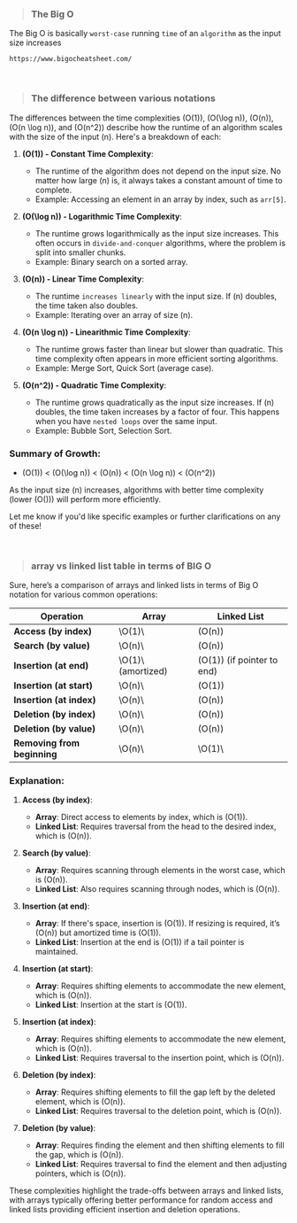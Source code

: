 > ### The Big O
The Big O is basically `worst-case` running `time` of an `algorithm` as the input size increases

```
https://www.bigocheatsheet.com/
```

<br>

> ### The difference between various notations
The differences between the time complexities \(O(1)\), \(O(\log n)\), \(O(n)\), \(O(n \log n)\), and \(O(n^2)\) describe how the runtime of an algorithm scales with the size of the input \(n\). Here's a breakdown of each:

1. **\(O(1)\) - Constant Time Complexity**:
   - The runtime of the algorithm does not depend on the input size. No matter how large \(n\) is, it always takes a constant amount of time to complete.
   - Example: Accessing an element in an array by index, such as `arr[5]`.

2. **\(O(\log n)\) - Logarithmic Time Complexity**:
   - The runtime grows logarithmically as the input size increases. This often occurs in `divide-and-conquer` algorithms, where the problem is split into smaller chunks.
   - Example: Binary search on a sorted array.

3. **\(O(n)\) - Linear Time Complexity**:
   - The runtime `increases linearly` with the input size. If \(n\) doubles, the time taken also doubles.
   - Example: Iterating over an array of size \(n\).

4. **\(O(n \log n)\) - Linearithmic Time Complexity**:
   - The runtime grows faster than linear but slower than quadratic. This time complexity often appears in more efficient sorting algorithms.
   - Example: Merge Sort, Quick Sort (average case).

5. **\(O(n^2)\) - Quadratic Time Complexity**:
   - The runtime grows quadratically as the input size increases. If \(n\) doubles, the time taken increases by a factor of four. This happens when you have `nested loops` over the same input.
   - Example: Bubble Sort, Selection Sort.

### Summary of Growth:
- \(O(1)\) < \(O(\log n)\) < \(O(n)\) < \(O(n \log n)\) < \(O(n^2)\)

As the input size \(n\) increases, algorithms with better time complexity (lower \(O()\)) will perform more efficiently.

Let me know if you'd like specific examples or further clarifications on any of these!


<br>


> ### array vs linked list table in terms of BIG O

Sure, here’s a comparison of arrays and linked lists in terms of Big O notation for various common operations:

| **Operation**          | **Array**                      | **Linked List**                 |
|------------------------|--------------------------------|---------------------------------|
| **Access (by index)**  | \O(1)\                          | \(O(n)\)                         |
| **Search (by value)**  | \O(n)\                          | \(O(n)\)                         |
| **Insertion (at end)** | \O(1)\ (amortized)            | \(O(1)\) (if pointer to end)     |
| **Insertion (at start)**| \O(n)\                       | \(O(1)\)                         |
| **Insertion (at index)**| \O(n)\                       | \(O(n)\)                         |
| **Deletion (by index)** | \O(n)\                       | \(O(n)\)                         |
| **Deletion (by value)** | \O(n)\                       | \(O(n)\)                         |
| **Removing from beginning** | \O(n)\                   | \O(1)\                           |

### Explanation:

1. **Access (by index)**:
   - **Array**: Direct access to elements by index, which is \(O(1)\).
   - **Linked List**: Requires traversal from the head to the desired index, which is \(O(n)\).

2. **Search (by value)**:
   - **Array**: Requires scanning through elements in the worst case, which is \(O(n)\).
   - **Linked List**: Also requires scanning through nodes, which is \(O(n)\).

3. **Insertion (at end)**:
   - **Array**: If there's space, insertion is \(O(1)\). If resizing is required, it’s \(O(n)\) but amortized time is \(O(1)\).
   - **Linked List**: Insertion at the end is \(O(1)\) if a tail pointer is maintained.

4. **Insertion (at start)**:
   - **Array**: Requires shifting elements to accommodate the new element, which is \(O(n)\).
   - **Linked List**: Insertion at the start is \(O(1)\).

5. **Insertion (at index)**:
   - **Array**: Requires shifting elements to accommodate the new element, which is \(O(n)\).
   - **Linked List**: Requires traversal to the insertion point, which is \(O(n)\).

6. **Deletion (by index)**:
   - **Array**: Requires shifting elements to fill the gap left by the deleted element, which is \(O(n)\).
   - **Linked List**: Requires traversal to the deletion point, which is \(O(n)\).

7. **Deletion (by value)**:
   - **Array**: Requires finding the element and then shifting elements to fill the gap, which is \(O(n)\).
   - **Linked List**: Requires traversal to find the element and then adjusting pointers, which is \(O(n)\).

These complexities highlight the trade-offs between arrays and linked lists, with arrays typically offering better performance for random access and linked lists providing efficient insertion and deletion operations.
